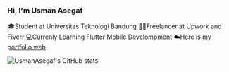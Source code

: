 ### Hi, I'm Usman Asegaf

🎓Student at Universitas Teknologi Bandung
👨‍💼Freelancer at Upwork and Fiverr
💻Currenly Learning Flutter Mobile Develompment
☁️Here is [my portfolio web](http://webprofilusman.rf.gd/portfolio/) 

![UsmanAsegaf's GitHub stats](https://github-readme-stats.vercel.app/api?username=usmanasegaf&show_icons=true&theme=radical)
